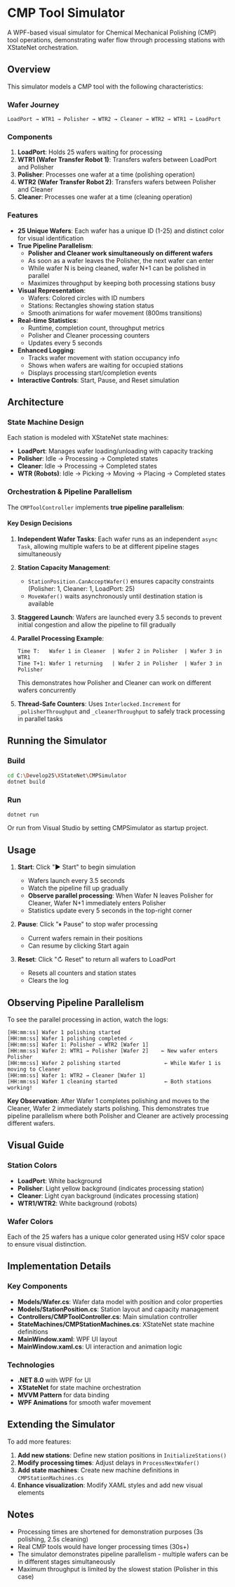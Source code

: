 # CMP Tool Simulator

A WPF-based visual simulator for Chemical Mechanical Polishing (CMP) tool operations, demonstrating wafer flow through processing stations with XStateNet orchestration.

## Overview

This simulator models a CMP tool with the following characteristics:

### Wafer Journey
```
LoadPort → WTR1 → Polisher → WTR2 → Cleaner → WTR2 → WTR1 → LoadPort
```

### Components

1. **LoadPort**: Holds 25 wafers waiting for processing
2. **WTR1 (Wafer Transfer Robot 1)**: Transfers wafers between LoadPort and Polisher
3. **Polisher**: Processes one wafer at a time (polishing operation)
4. **WTR2 (Wafer Transfer Robot 2)**: Transfers wafers between Polisher and Cleaner
5. **Cleaner**: Processes one wafer at a time (cleaning operation)

### Features

- **25 Unique Wafers**: Each wafer has a unique ID (1-25) and distinct color for visual identification
- **True Pipeline Parallelism**:
  - **Polisher and Cleaner work simultaneously on different wafers**
  - As soon as a wafer leaves the Polisher, the next wafer can enter
  - While wafer N is being cleaned, wafer N+1 can be polished in parallel
  - Maximizes throughput by keeping both processing stations busy
- **Visual Representation**:
  - Wafers: Colored circles with ID numbers
  - Stations: Rectangles showing station status
  - Smooth animations for wafer movement (800ms transitions)
- **Real-time Statistics**:
  - Runtime, completion count, throughput metrics
  - Polisher and Cleaner processing counters
  - Updates every 5 seconds
- **Enhanced Logging**:
  - Tracks wafer movement with station occupancy info
  - Shows when wafers are waiting for occupied stations
  - Displays processing start/completion events
- **Interactive Controls**: Start, Pause, and Reset simulation

## Architecture

### State Machine Design

Each station is modeled with XStateNet state machines:

- **LoadPort**: Manages wafer loading/unloading with capacity tracking
- **Polisher**: Idle → Processing → Completed states
- **Cleaner**: Idle → Processing → Completed states
- **WTR (Robots)**: Idle → Picking → Moving → Placing → Completed states

### Orchestration & Pipeline Parallelism

The `CMPToolController` implements **true pipeline parallelism**:

#### Key Design Decisions

1. **Independent Wafer Tasks**: Each wafer runs as an independent `async Task`, allowing multiple wafers to be at different pipeline stages simultaneously

2. **Station Capacity Management**:
   - `StationPosition.CanAcceptWafer()` ensures capacity constraints (Polisher: 1, Cleaner: 1, LoadPort: 25)
   - `MoveWafer()` waits asynchronously until destination station is available

3. **Staggered Launch**: Wafers are launched every 3.5 seconds to prevent initial congestion and allow the pipeline to fill gradually

4. **Parallel Processing Example**:
   ```
   Time T:   Wafer 1 in Cleaner  | Wafer 2 in Polisher  | Wafer 3 in WTR1
   Time T+1: Wafer 1 returning   | Wafer 2 in Polisher  | Wafer 3 in Polisher
   ```
   This demonstrates how Polisher and Cleaner can work on different wafers concurrently

5. **Thread-Safe Counters**: Uses `Interlocked.Increment` for `_polisherThroughput` and `_cleanerThroughput` to safely track processing in parallel tasks

## Running the Simulator

### Build
```bash
cd C:\Develop25\XStateNet\CMPSimulator
dotnet build
```

### Run
```bash
dotnet run
```

Or run from Visual Studio by setting CMPSimulator as startup project.

## Usage

1. **Start**: Click "▶ Start" to begin simulation
   - Wafers launch every 3.5 seconds
   - Watch the pipeline fill up gradually
   - **Observe parallel processing**: When Wafer N leaves Polisher for Cleaner, Wafer N+1 immediately enters Polisher
   - Statistics update every 5 seconds in the top-right corner

2. **Pause**: Click "⏸ Pause" to stop wafer processing
   - Current wafers remain in their positions
   - Can resume by clicking Start again

3. **Reset**: Click "↻ Reset" to return all wafers to LoadPort
   - Resets all counters and station states
   - Clears the log

## Observing Pipeline Parallelism

To see the parallel processing in action, watch the logs:

```
[HH:mm:ss] Wafer 1 polishing started
[HH:mm:ss] Wafer 1 polishing completed ✓
[HH:mm:ss] Wafer 1: Polisher → WTR2 [Wafer 1]
[HH:mm:ss] Wafer 2: WTR1 → Polisher [Wafer 2]    ← New wafer enters Polisher
[HH:mm:ss] Wafer 2 polishing started              ← While Wafer 1 is moving to Cleaner
[HH:mm:ss] Wafer 1: WTR2 → Cleaner [Wafer 1]
[HH:mm:ss] Wafer 1 cleaning started               ← Both stations working!
```

**Key Observation**: After Wafer 1 completes polishing and moves to the Cleaner, Wafer 2 immediately starts polishing. This demonstrates true pipeline parallelism where both Polisher and Cleaner are actively processing different wafers.

## Visual Guide

### Station Colors

- **LoadPort**: White background
- **Polisher**: Light yellow background (indicates processing station)
- **Cleaner**: Light cyan background (indicates processing station)
- **WTR1/WTR2**: White background (robots)

### Wafer Colors

Each of the 25 wafers has a unique color generated using HSV color space to ensure visual distinction.

## Implementation Details

### Key Components

- **Models/Wafer.cs**: Wafer data model with position and color properties
- **Models/StationPosition.cs**: Station layout and capacity management
- **Controllers/CMPToolController.cs**: Main simulation controller
- **StateMachines/CMPStationMachines.cs**: XStateNet state machine definitions
- **MainWindow.xaml**: WPF UI layout
- **MainWindow.xaml.cs**: UI interaction and animation logic

### Technologies

- **.NET 8.0** with WPF for UI
- **XStateNet** for state machine orchestration
- **MVVM Pattern** for data binding
- **WPF Animations** for smooth wafer movement

## Extending the Simulator

To add more features:

1. **Add new stations**: Define new station positions in `InitializeStations()`
2. **Modify processing times**: Adjust delays in `ProcessNextWafer()`
3. **Add state machines**: Create new machine definitions in `CMPStationMachines.cs`
4. **Enhance visualization**: Modify XAML styles and add new visual elements

## Notes

- Processing times are shortened for demonstration purposes (3s polishing, 2.5s cleaning)
- Real CMP tools would have longer processing times (30s+)
- The simulator demonstrates pipeline parallelism - multiple wafers can be in different stages simultaneously
- Maximum throughput is limited by the slowest station (Polisher in this case)
